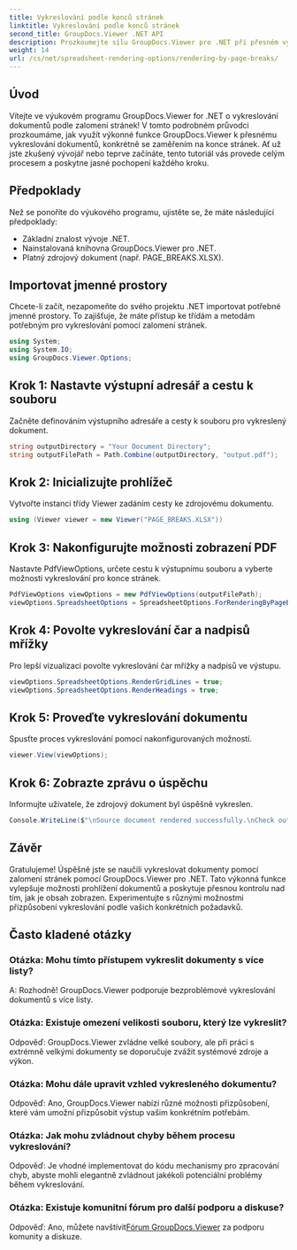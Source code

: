 ```yaml
---
title: Vykreslování podle konců stránek
linktitle: Vykreslování podle konců stránek
second_title: GroupDocs.Viewer .NET API
description: Prozkoumejte sílu GroupDocs.Viewer pro .NET při přesném vykreslování dokumentů. Postupujte podle našeho podrobného návodu pro vykreslování podle zalomení stránek.
weight: 14
url: /cs/net/spreadsheet-rendering-options/rendering-by-page-breaks/
---
```

## Úvod
Vítejte ve výukovém programu GroupDocs.Viewer for .NET o vykreslování dokumentů podle zalomení stránek! V tomto podrobném průvodci prozkoumáme, jak využít výkonné funkce GroupDocs.Viewer k přesnému vykreslování dokumentů, konkrétně se zaměřením na konce stránek. Ať už jste zkušený vývojář nebo teprve začínáte, tento tutoriál vás provede celým procesem a poskytne jasné pochopení každého kroku.
## Předpoklady
Než se ponoříte do výukového programu, ujistěte se, že máte následující předpoklady:
- Základní znalost vývoje .NET.
- Nainstalovaná knihovna GroupDocs.Viewer pro .NET.
- Platný zdrojový dokument (např. PAGE_BREAKS.XLSX).
## Importovat jmenné prostory
Chcete-li začít, nezapomeňte do svého projektu .NET importovat potřebné jmenné prostory. To zajišťuje, že máte přístup ke třídám a metodám potřebným pro vykreslování pomocí zalomení stránek.
```csharp
using System;
using System.IO;
using GroupDocs.Viewer.Options;
```
## Krok 1: Nastavte výstupní adresář a cestu k souboru
Začněte definováním výstupního adresáře a cesty k souboru pro vykreslený dokument.
```csharp
string outputDirectory = "Your Document Directory";
string outputFilePath = Path.Combine(outputDirectory, "output.pdf");
```
## Krok 2: Inicializujte prohlížeč
Vytvořte instanci třídy Viewer zadáním cesty ke zdrojovému dokumentu.
```csharp
using (Viewer viewer = new Viewer("PAGE_BREAKS.XLSX"))
```
## Krok 3: Nakonfigurujte možnosti zobrazení PDF
Nastavte PdfViewOptions, určete cestu k výstupnímu souboru a vyberte možnosti vykreslování pro konce stránek.
```csharp
PdfViewOptions viewOptions = new PdfViewOptions(outputFilePath);
viewOptions.SpreadsheetOptions = SpreadsheetOptions.ForRenderingByPageBreaks();
```
## Krok 4: Povolte vykreslování čar a nadpisů mřížky
Pro lepší vizualizaci povolte vykreslování čar mřížky a nadpisů ve výstupu.
```csharp
viewOptions.SpreadsheetOptions.RenderGridLines = true;
viewOptions.SpreadsheetOptions.RenderHeadings = true;
```
## Krok 5: Proveďte vykreslování dokumentu
Spusťte proces vykreslování pomocí nakonfigurovaných možností.
```csharp
viewer.View(viewOptions);
```
## Krok 6: Zobrazte zprávu o úspěchu
Informujte uživatele, že zdrojový dokument byl úspěšně vykreslen.
```csharp
Console.WriteLine($"\nSource document rendered successfully.\nCheck output in {outputDirectory}.");
```
## Závěr
Gratulujeme! Úspěšně jste se naučili vykreslovat dokumenty pomocí zalomení stránek pomocí GroupDocs.Viewer pro .NET. Tato výkonná funkce vylepšuje možnosti prohlížení dokumentů a poskytuje přesnou kontrolu nad tím, jak je obsah zobrazen. Experimentujte s různými možnostmi přizpůsobení vykreslování podle vašich konkrétních požadavků.
## Často kladené otázky
### Otázka: Mohu tímto přístupem vykreslit dokumenty s více listy?
A: Rozhodně! GroupDocs.Viewer podporuje bezproblémové vykreslování dokumentů s více listy.
### Otázka: Existuje omezení velikosti souboru, který lze vykreslit?
Odpověď: GroupDocs.Viewer zvládne velké soubory, ale při práci s extrémně velkými dokumenty se doporučuje zvážit systémové zdroje a výkon.
### Otázka: Mohu dále upravit vzhled vykresleného dokumentu?
Odpověď: Ano, GroupDocs.Viewer nabízí různé možnosti přizpůsobení, které vám umožní přizpůsobit výstup vašim konkrétním potřebám.
### Otázka: Jak mohu zvládnout chyby během procesu vykreslování?
Odpověď: Je vhodné implementovat do kódu mechanismy pro zpracování chyb, abyste mohli elegantně zvládnout jakékoli potenciální problémy během vykreslování.
### Otázka: Existuje komunitní fórum pro další podporu a diskuse?
 Odpověď: Ano, můžete navštívit[Fórum GroupDocs.Viewer](https://forum.groupdocs.com/c/viewer/9) za podporu komunity a diskuze.